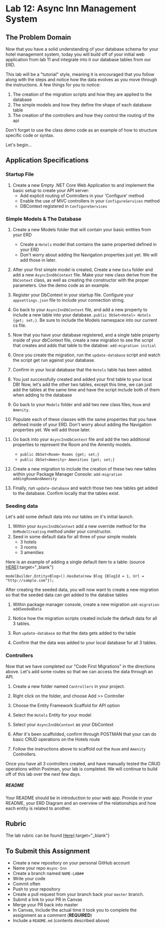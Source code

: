 # Lab 12: Async Inn Management System

## The Problem Domain

Now that you have a solid understanding of your database schema for your hotel management system, today you will build off of your initial web application from lab 11 and integrate into it our database tables from our ERD. 

This lab will be a "tutorial" style, meaning it is encouraged that you follow along with the steps and notice how the data evolves as you move through the instructions. A few things for you to notice:

1. The creation of the migration scripts and how they are applied to the database
1. The simple models and how they define the shape of each database table
1. The creation of the controllers and how they control the routing of the api

Don't forget to use the class demo code as an example of how to structure specific code or syntax.

Let's begin...

## Application Specifications

### Startup File

1. Create a new Empty .NET Core Web Application to and implement the basic setup to create your API server: 
	- Add explicit routing of Controllers in your 'Configure' method
	- Enable the use of MVC controllers in your `ConfigureServices` method
	- DBContext registered in `ConfigureServices`

### Simple Models & The Database

1. Create a new Models folder that will contain your basic entities from your ERD
	- Create a `Hotels` model that contains the same propertied defined in your ERD
	- Don't worry about adding the Navigation properties just yet. We will add those in later. 

1. After your first simple model is created, Create a new `Data` folder and add a new `AsyncInnDbContext` file. Make your new class derive from the `DbContext` class, as well as creating the constructor with the proper parameters. Use the demo code as an example.

1. Register your DbContext in your startup file. Configure your `appsettings.json` file to include your connection string. 

1. Go back to your `AsyncInnDbContext` file, and add a new property to include a new table into your database. `public DbSet<Hotel> Hotels {get; set;}`. Be sure to include the Models namespace into our current cs file. 

1. Now that you have your database registered, and a single table property inside of your dbContext file, create a new migration to see the script that creates and adds that table to the databse: `add-migration initial` 

1. Once you create the migration, run the `update-database` script and watch the script get run against your database.

1. Confirm in your local database that the `Hotels` table has been added. 

1. You just successfully created and added your first table to your local DB! Now, let's add the other two tables, except this time, we can just add the tables at the same time and have the script include both of them when adding to the database

1. Go back to your `Models` folder and add two new class files; `Room` and `Amenity`. 

1. Populate each of these classes with the same properties that you have defined inside of your ERD. Don't worry about adding the Navigation properties yet. We will add those later. 

1. Go back into your `AsyncInnDbContext` file and add the two additional properties to represent the Room and the Amenity models. 
	- `public DbSet<Room> Rooms {get; set;}`
	- `public DbSet<Amenity> Amenities {get; set;}`

1. Create a new migration to include the creation of these two new tables within your Package Manager Console: `add-migration addingRoomAndAmenity`

1. Finally, run `update-database` and watch those two new tables get added to the database. Confirm locally that the tables exist.

### Seeding data

Let's add some default data into our tables on it's initial launch. 

1. Within your `AsyncInnDbContext` add a new override method for the `OnModelCreating` method under your constructor. 
1. Seed in some default data for all three of your simple models
	- 3 hotels
	- 3 rooms
	- 3 amenities

Here is an example of adding a single default item to a table: (source [HERE](https://docs.microsoft.com/en-us/ef/core/modeling/data-seeding){:target="_blank"} 

```
modelBuilder.Entity<Blog>().HasData(new Blog {BlogId = 1, Url = "http://sample.com"});

```
 
After creating the seeded data, you will now want to create a new migration so that the seeded data can get added to the databse tables

1. Within package manager console, create a new migration `add-migration addSeededData`

1. Notice how the migration scripts created include the default data for all 3 tables.

1. Run `update-database` so that the data gets added to the table

1. Confirm that the data was added to your local database for all 3 tables. 

### Controllers

Now that we have completed our "Code First Migrations" in the directions above. Let's add some routes so that we can access the data through an API.

1. Create a new folder named `Controllers` in your project.
2. Right click on the folder, and choose Add >> Controller
3. Choose the Entity Framework Scaffold for API option
4. Select the `Hotels` Entity for your model
5. Select your `AsyncInnDbContext` as your DbContext
1. After it's been scaffolded, confirm through POSTMAN that your can do basic CRUD operations on the Hotels route

1. Follow the instructions above to scaffold out the `Room` and `Amenity` Controllers.


Once you have all 3 controllers created, and have manually tested the CRUD operations within Postman, your lab is completed. We will continue to build off of this lab over the next few days. 

 
##### README

Your README should be in introduction to your web app. Provide in your README, your ERD Diagram and an overview of the relationships and how each entity is related to another. 

## Rubric

The lab rubric can be found [Here](../../Resources/rubric){:target="_blank"} 

## To Submit this Assignment

- Create a new repository on your personal GitHub account
- Name your repo `Async-Inn`
- Create a branch named `NAME-LAB##`
- Write your code
- Commit often
- Push to your repository
- Create a pull request from your branch back your `master` branch.
- Submit a link to your PR in Canvas
- Merge your PR back into master
- In Canvas, Include the actual time it took you to complete the assignment as a comment (**REQUIRED**)
- Include a `README.md` (contents described above)



